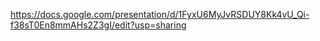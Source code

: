 https://docs.google.com/presentation/d/1FyxU6MyJvRSDUY8Kk4vU_Qi-f38sT0En8mmAHs2Z3gI/edit?usp=sharing
